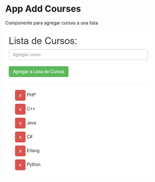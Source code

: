 # App Add Courses

Componente para agregar cursos a una lista

![App Add Courses](app-add-courses.png)
